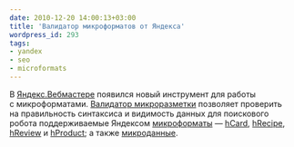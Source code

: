 ```yaml
---
date: 2010-12-20 14:00:13+03:00
title: 'Валидатор микроформатов от Яндекса'
wordpress_id: 293
tags:
- yandex
- seo
- microformats
---
```


В [Яндекс.Вебмастере][1] появился новый инструмент для работы с микроформатами. [Валидатор микроразметки][2] позволяет проверить на правильность синтаксиса и видимость данных для поискового робота поддерживаемые Яндексом [микроформаты][3] — [hCard][4], [hRecipe][5], [hReview][6] и [hProduct][7]; а также [микроданные][8].

[1]: http://webmaster.yandex.ru/
[2]: http://webmaster.yandex.ru/microtest.xml
[3]: http://help.yandex.ru/webmaster/?id=1111670
[4]: http://help.yandex.ru/webmaster/?id=1111573
[5]: http://help.yandex.ru/webmaster/?id=1111981
[6]: http://help.yandex.ru/webmaster/?id=1113262
[7]: http://help.yandex.ru/webmaster/?id=1113264
[8]: http://help.yandex.ru/webmaster/?id=1112160#1112161

